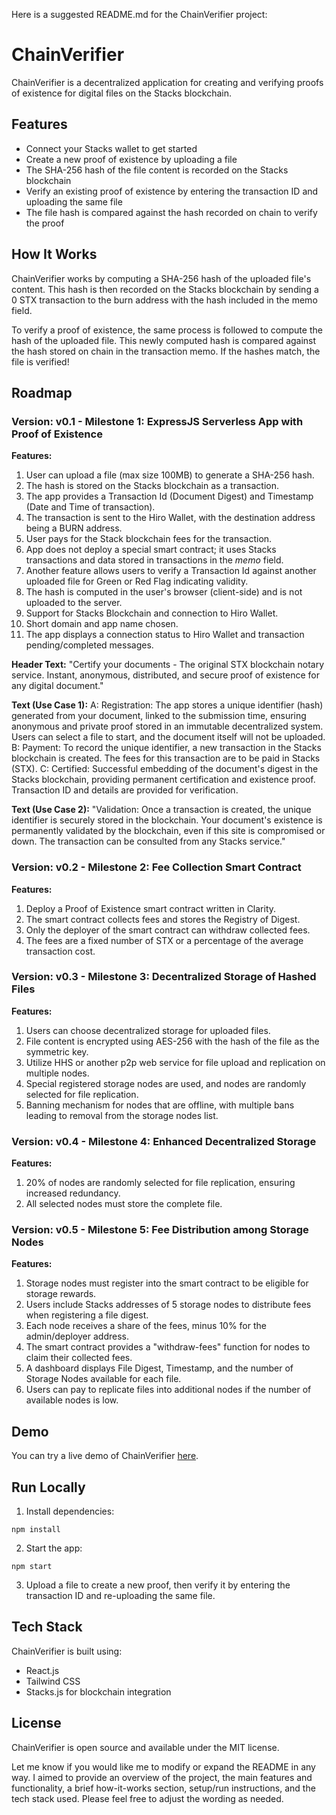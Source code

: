 Here is a suggested README.md for the ChainVerifier project:

# ChainVerifier 

ChainVerifier is a decentralized application for creating and verifying proofs of existence for digital files on the Stacks blockchain.

## Features

- Connect your Stacks wallet to get started 
- Create a new proof of existence by uploading a file 
- The SHA-256 hash of the file content is recorded on the Stacks blockchain 
- Verify an existing proof of existence by entering the transaction ID and uploading the same file 
- The file hash is compared against the hash recorded on chain to verify the proof

## How It Works

ChainVerifier works by computing a SHA-256 hash of the uploaded file's content. This hash is then recorded on the Stacks blockchain by sending a 0 STX transaction to the burn address with the hash included in the memo field.

To verify a proof of existence, the same process is followed to compute the hash of the uploaded file. This newly computed hash is compared against the hash stored on chain in the transaction memo. If the hashes match, the file is verified!

## Roadmap

### Version: v0.1 -  Milestone 1: ExpressJS Serverless App with Proof of Existence

**Features:**
1. User can upload a file (max size 100MB) to generate a SHA-256 hash.
2. The hash is stored on the Stacks blockchain as a transaction.
3. The app provides a Transaction Id (Document Digest) and Timestamp (Date and Time of transaction).
4. The transaction is sent to the Hiro Wallet, with the destination address being a BURN address.
5. User pays for the Stack blockchain fees for the transaction.
6. App does not deploy a special smart contract; it uses Stacks transactions and data stored in transactions in the *memo* field.
7. Another feature allows users to verify a Transaction Id against another uploaded file for Green or Red Flag indicating validity.
8. The hash is computed in the user's browser (client-side) and is not uploaded to the server.
9. Support for Stacks Blockchain and connection to Hiro Wallet.
10. Short domain and app name chosen.
11. The app displays a connection status to Hiro Wallet and transaction pending/completed messages.

**Header Text:**
"Certify your documents - The original STX blockchain notary service. Instant, anonymous, distributed, and secure proof of existence for any digital document."

 **Text (Use Case 1):**
A: Registration: The app stores a unique identifier (hash) generated from your document, linked to the submission time, ensuring anonymous and private proof stored in an immutable decentralized system. Users can select a file to start, and the document itself will not be uploaded.
B: Payment: To record the unique identifier, a new transaction in the Stacks blockchain is created. The fees for this transaction are to be paid in Stacks (STX).
C: Certified: Successful embedding of the document's digest in the Stacks blockchain, providing permanent certification and existence proof. Transaction ID and details are provided for verification.

 **Text (Use Case 2):**
"Validation: Once a transaction is created, the unique identifier is securely stored in the blockchain. Your document's existence is permanently validated by the blockchain, even if this site is compromised or down. The transaction can be consulted from any Stacks service."

### Version: v0.2 - Milestone 2: Fee Collection Smart Contract

**Features:**
1. Deploy a Proof of Existence smart contract written in Clarity.
2. The smart contract collects fees and stores the Registry of Digest.
3. Only the deployer of the smart contract can withdraw collected fees.
4. The fees are a fixed number of STX or a percentage of the average transaction cost.

### Version: v0.3 - Milestone 3: Decentralized Storage of Hashed Files

**Features:**
1. Users can choose decentralized storage for uploaded files.
2. File content is encrypted using AES-256 with the hash of the file as the symmetric key.
3. Utilize HHS or another p2p web service for file upload and replication on multiple nodes.
4. Special registered storage nodes are used, and nodes are randomly selected for file replication.
5. Banning mechanism for nodes that are offline, with multiple bans leading to removal from the storage nodes list.

### Version: v0.4 - Milestone 4: Enhanced Decentralized Storage

**Features:**
1. 20% of nodes are randomly selected for file replication, ensuring increased redundancy.
2. All selected nodes must store the complete file.

### Version: v0.5 - Milestone 5: Fee Distribution among Storage Nodes

**Features:**
1. Storage nodes must register into the smart contract to be eligible for storage rewards.
2. Users include Stacks addresses of 5 storage nodes to distribute fees when registering a file digest.
3. Each node receives a share of the fees, minus 10% for the admin/deployer address.
4. The smart contract provides a "withdraw-fees" function for nodes to claim their collected fees.
5. A dashboard displays File Digest, Timestamp, and the number of Storage Nodes available for each file.
6. Users can pay to replicate files into additional nodes if the number of available nodes is low.

## Demo

You can try a live demo of ChainVerifier [here](https://URL).

## Run Locally

1. Install dependencies:

```
npm install
```

2. Start the app: 

```
npm start
```

3. Upload a file to create a new proof, then verify it by entering the transaction ID and re-uploading the same file.

## Tech Stack

ChainVerifier is built using:

- React.js
- Tailwind CSS
- Stacks.js for blockchain integration

## License 

ChainVerifier is open source and available under the MIT license.

Let me know if you would like me to modify or expand the README in any way. I aimed to provide an overview of the project, the main features and functionality, a brief how-it-works section, setup/run instructions, and the tech stack used. Please feel free to adjust the wording as needed.
